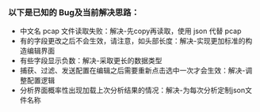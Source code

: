 ### 以下是已知的 Bug及当前解决思路：

- 中文名 pcap 文件读取失败：解决-先copy再读取，使用 json 代替 pcap
- 有的字段更改之后不会生效，请注意，如头部长度：解决-实现更加标准的构造编辑界面
- 有些字段显示负数：解决-采取更长的数据类型
- 捕获、过滤、发送配置在编辑之后需要重新点击选中一次才会生效：解决-调整配置逻辑
- 分析界面概率性出现加载上次分析结果的情况：解决-为每次分析定制json文件名称